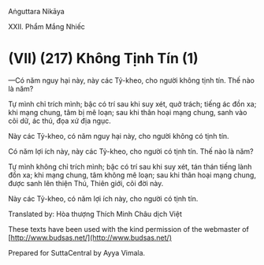 Aṅguttara Nikāya

XXII. Phẩm Mắng Nhiếc

# (VII) (217) Không Tịnh Tín (1)

—Có năm nguy hại này, này các Tỷ-kheo, cho người không tịnh tín. Thế nào là năm?

Tự mình chỉ trích mình; bậc có trí sau khi suy xét, quở trách; tiếng ác đồn xa; khi mạng chung, tâm bị mê loạn; sau khi thân hoại mạng chung, sanh vào cõi dữ, ác thú, đọa xứ địa ngục.

Này các Tỷ-kheo, có năm nguy hại này, cho người không có tịnh tín.

Có năm lợi ích này, này các Tỷ-kheo, cho người có tịnh tín. Thế nào là năm?

Tự mình không chỉ trích mình; bậc có trí sau khi suy xét, tán thán tiếng lành đồn xa; khi mạng chung, tâm không mê loạn; sau khi thân hoại mạng chung, được sanh lên thiện Thú, Thiên giới, cõi đời này.

Này các Tỷ-kheo, có năm lợi ích này, cho người có tịnh tín.

Translated by: Hòa thượng Thích Minh Châu dịch Việt

These texts have been used with the kind permission of the webmaster of [http://www.budsas.net/](http://www.budsas.net/)

Prepared for SuttaCentral by Ayya Vimala.